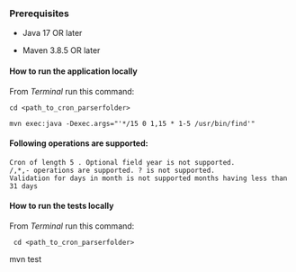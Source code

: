 

### Prerequisites
* Java 17 OR later

* Maven 3.8.5 OR later

#### How to run the application locally

From *Terminal* run this command:

```
cd <path_to_cron_parserfolder>

mvn exec:java -Dexec.args="'*/15 0 1,15 * 1-5 /usr/bin/find'"

```

#### Following operations are supported:

```
Cron of length 5 . Optional field year is not supported.
/,*,- operations are supported. ? is not supported.
Validation for days in month is not supported months having less than 31 days

```


#### How to run the tests locally

From *Terminal* run this command:

```
 cd <path_to_cron_parserfolder>

```
  mvn test

